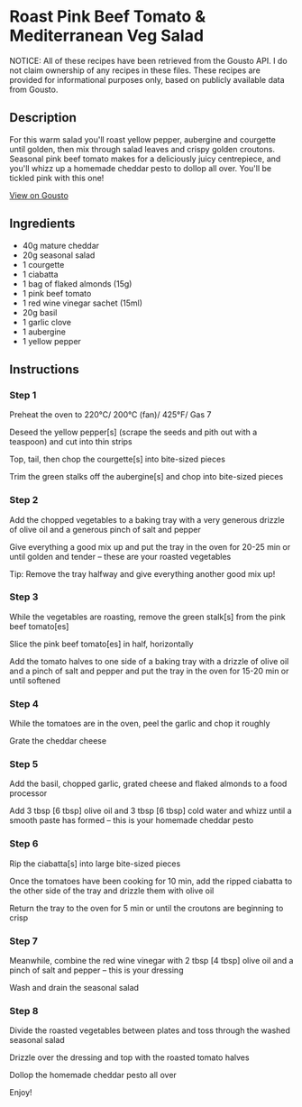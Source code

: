 # Roast Pink Beef Tomato & Mediterranean Veg Salad

NOTICE: All of these recipes have been retrieved from the Gousto API. I do not claim ownership of any recipes in these files. These recipes are provided for informational purposes only, based on publicly available data from Gousto.

## Description

For this warm salad you'll roast yellow pepper, aubergine and courgette until golden, then mix through salad leaves and crispy golden croutons. Seasonal pink beef tomato makes for a deliciously juicy centrepiece, and you'll whizz up a homemade cheddar pesto to dollop all over. You'll be tickled pink with this one!

[View on Gousto](https://www.gousto.co.uk/recipes/cookbook/roast-pink-beef-tomato-mediterranean-veg-salad)

## Ingredients

- 40g mature cheddar
- 20g seasonal salad
- 1 courgette
- 1 ciabatta
- 1 bag of flaked almonds (15g)
- 1 pink beef tomato
- 1 red wine vinegar sachet (15ml)
- 20g basil
- 1 garlic clove
- 1 aubergine
- 1 yellow pepper

## Instructions


### Step 1

Preheat the oven to 220°C/ 200°C (fan)/ 425°F/ Gas 7


Deseed the yellow pepper<span class="text-danger">[s]</span> (scrape the seeds and pith out with a teaspoon) and cut into thin strips


Top, tail, then chop the courgette<span class="text-danger">[s]</span> into bite-sized pieces


Trim the green stalks off the aubergine<span class="text-danger">[s]</span> and chop into bite-sized pieces


### Step 2

Add the chopped vegetables to a baking tray with a very generous drizzle of olive oil and a generous pinch of salt and pepper


Give everything a good mix up and put the tray in the oven for 20-25 min or until golden and tender – these are your roasted vegetables 


Tip: Remove the tray halfway and give everything another good mix up!


### Step 3

While the vegetables are roasting, remove the green stalk<span class="text-danger">[s]</span> from the pink beef tomato<span class="text-danger">[es]</span>


Slice the pink beef tomato<span class="text-danger">[es]</span> in half, horizontally


Add the tomato halves to one side of a baking tray with a drizzle of olive oil and a pinch of salt and pepper and put the tray in the oven for 15-20 min or until softened


### Step 4

While the tomatoes are in the oven, peel the garlic and chop it roughly


Grate the cheddar cheese


### Step 5

Add the basil, chopped garlic, grated cheese and flaked almonds to a food processor


Add 3 tbsp <span class="text-danger">[6 tbsp]</span> olive oil and 3 tbsp<span class="text-danger"> [6 tbsp]</span> cold water and whizz until a smooth paste has formed – this is your homemade cheddar pesto


### Step 6

Rip the ciabatta<span class="text-danger">[s]</span> into large bite-sized pieces


Once the tomatoes have been cooking for 10 min, add the ripped ciabatta to the other side of the tray and drizzle them with olive oil


Return the tray to the oven for 5 min or until the croutons are beginning to crisp


### Step 7

Meanwhile, combine the red wine vinegar with 2 tbsp <span class="text-danger">[4 tbsp]</span> olive oil and a pinch of salt and pepper – this is your dressing


Wash and drain the <span class="text-highlight">seasonal salad </span>

### Step 8

Divide the roasted vegetables between plates and toss through the <span class="text-highlight">washed seasonal salad</span>


Drizzle over the dressing and top with the roasted tomato halves


Dollop the homemade cheddar pesto all over


Enjoy!

